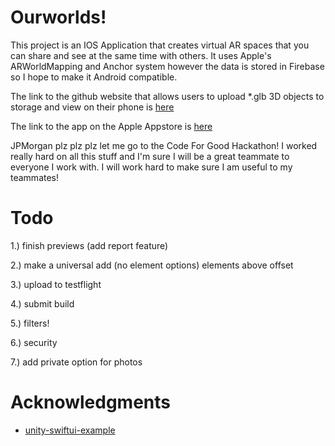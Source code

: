 # Ourworlds!
This project is an IOS Application that creates virtual AR spaces that you can share and see at the same time with others. It uses Apple's ARWorldMapping and Anchor system however the data is stored in Firebase so I hope to make it Android compatible.

The link to the github website that allows users to upload *.glb 3D objects to storage and view on their phone is [here](https://bluestarburst.github.io/ARWorld/)

The link to the app on the Apple Appstore is [here](https://apps.apple.com/us/app/ourworlds/id1663719945)

JPMorgan plz plz plz let me go to the Code For Good Hackathon! I worked really hard on all this stuff and I'm sure I will be a great teammate to everyone I work with. I will work hard to make sure I am useful to my teammates!

# Todo
1.) finish previews (add report feature)

2.) make a universal add (no element options) elements above offset

3.) upload to testflight

4.) submit build

5.) filters!

6.) security

7.) add private option for photos

# Acknowledgments

* [unity-swiftui-example](https://davidpeicho.github.io/blog/unity-swiftui-integration-revisited/)
